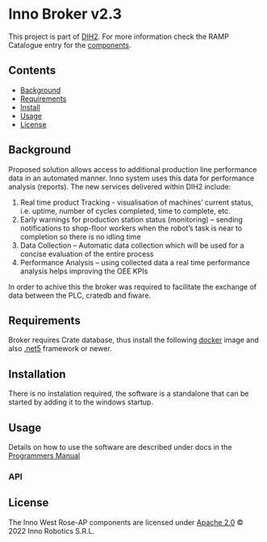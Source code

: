 # Inno Broker v2.3
This project is part of [DIH2](http://www.dih-squared.eu/). For more information check the RAMP Catalogue entry for the [components](https://github.com/xxx).
 ## Contents

-   [Background](#background)
-   [Requirements](#requirements)
-   [Install](#install)
-   [Usage](#usage)
-   [License](#license)

## Background

Proposed solution allows access to additional production line performance data in an automated manner. Inno system uses this data for performance analysis (reports). The new services delivered within DIH2 include:

1. Real time product Tracking - visualisation of machines’ current status, i.e. uptime, number of cycles completed, time to complete, etc.
2. Early warnings for production station status (monitoring) – sending notifications to shop-floor workers when the robot’s task is near to completion so there is no idling time
3. Data Collection – Automatic data collection which will be used for a concise evaluation of the entire process
4. Performance Analysis – using collected data a real time performance analysis helps improving the OEE KPIs

In order to achive this the broker was required to facilitate the exchange of data between the PLC, cratedb and fiware.

## Requirements

Broker requires Crate database, thus install the following [docker](/docker/) image and also [.net5](https://dotnet.microsoft.com/en-us/download/dotnet/5.0) framework or newer.

## Installation

There is no instalation required, the software is a standalone that can be started by adding it to the windows startup.

## Usage

Details on how to use the software are described under docs in the [Programmers Manual](/docs/)

### API

## License
The Inno West Rose-AP components are licensed under [Apache 2.0](/LICENSE) © 2022 Inno Robotics S.R.L.